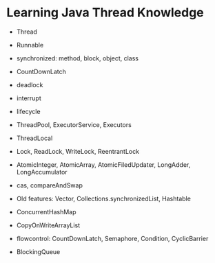 # Learning Java Thread Knowledge

- Thread
- Runnable
- synchronized: method, block, object, class
- CountDownLatch
- deadlock
- interrupt
- lifecycle

- ThreadPool, ExecutorService, Executors
- ThreadLocal
- Lock, ReadLock, WriteLock, ReentrantLock
- AtomicInteger, AtomicArray, AtomicFiledUpdater, LongAdder, LongAccumulator
- cas, compareAndSwap

- Old features: Vector, Collections.synchronizedList, Hashtable
- ConcurrentHashMap
- CopyOnWriteArrayList
- flowcontrol: CountDownLatch, Semaphore, Condition, CyclicBarrier
- BlockingQueue